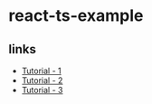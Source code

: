# react-ts-example

## links

- [Tutorial - 1](https://javascript.plainenglish.io/publishing-a-typescript-npm-package-with-github-actions-7f6486e7da95)
- [Tutorial - 2](https://betterprogramming.pub/build-your-very-own-react-component-library-and-publish-it-to-github-package-registry-192a688a51fd)
- [Tutorial - 3](https://betterprogramming.pub/how-to-create-and-publish-react-typescript-npm-package-with-demo-and-automated-build-80c40ec28aca)

